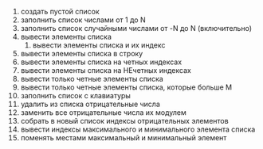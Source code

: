 1. создать пустой список
2. заполнить список числами от 1 до N
3. заполнить список случайными числами от -N до N (включительно)
4. вывести элементы списка
   1. вывести элементы списка и их индекс
5. вывести элементы списка в строку
6. вывести элементы списка на четных индексах
7. вывести элементы списка на НЕчетных индексах
8. вывести только четные элементы списка
9.  вывести только четные элементы списка, которые больше M
10. заполнить список с клавиатуры
11. удалить из списка отрицательные числа
12. заменить все отрицательные числа их модулем
13. собрать в новый список индексы отрицательных элементов
14. вывести индексы максимального и минимального элемента списка
15. поменять местами максимальный и минимальный элемент